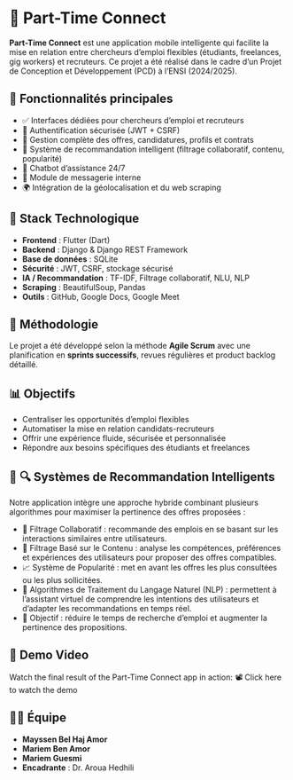 # 📱 Part-Time Connect

**Part-Time Connect** est une application mobile intelligente qui facilite la mise en relation entre chercheurs d’emploi flexibles (étudiants, freelances, gig workers) et recruteurs. Ce projet a été réalisé dans le cadre d’un Projet de Conception et Développement (PCD) à l’ENSI (2024/2025).

## 🚀 Fonctionnalités principales

* ✅ Interfaces dédiées pour chercheurs d’emploi et recruteurs
* 🔐 Authentification sécurisée (JWT + CSRF)
* 📄 Gestion complète des offres, candidatures, profils et contrats
* 🤖 Système de recommandation intelligent (filtrage collaboratif, contenu, popularité)
* 💬 Chatbot d’assistance 24/7
* 📩 Module de messagerie interne
* 🌍 Intégration de la géolocalisation et du web scraping

## 🧠 Stack Technologique

* **Frontend** : Flutter (Dart)
* **Backend** : Django & Django REST Framework
* **Base de données** : SQLite
* **Sécurité** : JWT, CSRF, stockage sécurisé
* **IA / Recommandation** : TF-IDF, Filtrage collaboratif, NLU, NLP
* **Scraping** : BeautifulSoup, Pandas
* **Outils** : GitHub, Google Docs, Google Meet

## 🔧 Méthodologie

Le projet a été développé selon la méthode **Agile Scrum** avec une planification en **sprints successifs**, revues régulières et product backlog détaillé.

## 📊 Objectifs

* Centraliser les opportunités d’emploi flexibles
* Automatiser la mise en relation candidats-recruteurs
* Offrir une expérience fluide, sécurisée et personnalisée
* Répondre aux besoins spécifiques des étudiants et freelances

## 🧠 🔍 Systèmes de Recommandation Intelligents

Notre application intègre une approche hybride combinant plusieurs algorithmes pour maximiser la pertinence des offres proposées :

* 🔗 Filtrage Collaboratif : recommande des emplois en se basant sur les interactions similaires entre utilisateurs.
* 🧾 Filtrage Basé sur le Contenu : analyse les compétences, préférences et expériences des utilisateurs pour proposer des offres compatibles.
* 📈 Système de Popularité : met en avant les offres les plus consultées ou les plus sollicitées.
* 🧠 Algorithmes de Traitement du Langage Naturel (NLP) : permettent à l’assistant virtuel de comprendre les intentions des utilisateurs et d’adapter les recommandations en temps réel.
* 🎯 Objectif : réduire le temps de recherche d’emploi et augmenter la pertinence des propositions.

## 🎥 Demo Video
Watch the final result of the Part-Time Connect app in action:
📽️ Click here to watch the demo

## 👨‍💻 Équipe

* **Mayssen Bel Haj Amor**
* **Mariem Ben Amor**
* **Mariem Guesmi**
* **Encadrante** : Dr. Aroua Hedhili


